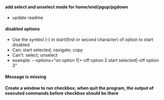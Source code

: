 #### add select and unselect mode for home/end/pgup/pgdown

- update readme

#### disabled options

- Use the symbol (-) in start(first or second character) of option to start disabled
- Can: start selected; navigate; copy
- Can't: select; unselect
- example: --options="on option 1|+-off option 2 start selected|-off option 3"

#### Message is missing

#### Create a window to run checkbox, when quit the program, the output of executed commands before checkbox should be there
